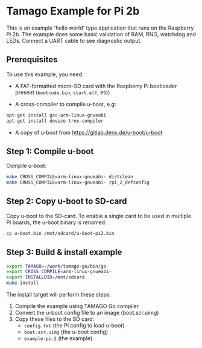# Tamago Example for Pi 2b

This is an example 'hello world' type application that runs on the Raspberry Pi 2b.  The example does some basic validation of RAM, RNG, watchdog and LEDs.  Connect a UART cable to see diagnostic output.

## Prerequisites

To use this example, you need:

* A FAT-formatted micro-SD card with the Raspberry Pi bootloader present (`bootcode.bin`, `start.elf`, etc)

* A cross-compiler to compile u-boot, e.g:

```sh
apt-get install gcc-arm-linux-gnueabi
apt-get install device-tree-compiler
```

* A copy of u-boot from <https://gitlab.denx.de/u-boot/u-boot>

## Step 1: Compile u-boot

Compile u-boot:

```sh
make CROSS_COMPILE=arm-linux-gnueabi- distclean
make CROSS_COMPILE=arm-linux-gnueabi- rpi_2_defconfig
```

## Step 2: Copy u-boot to SD-card

Copy u-boot to the SD-card.  To enable a single card to be used in multiple Pi boards, the u-boot binary is renamed:

```sh
cp u-boot.bin /mnt/sdcard/u-boot-pi2.bin
```

## Step 3: Build & install example

```sh
export TAMAGO=~/work/tamago-go/bin/go
export CROSS_COMPILE=arm-linux-gnueabi-
export INSTALLDIR=/mnt/sdcard
make install
```

The install target will perform these steps:

1. Compile the example using TAMAGO Go compiler
2. Convert the u-boot config file to an image (boot.scr.uimg)
3. Copy these files to the SD card:
    * `config.txt`     (the Pi config to load u-boot)
    * `boot.scr.uimg`  (the u-boot config)
    * `example-pi-2`   (the example)
